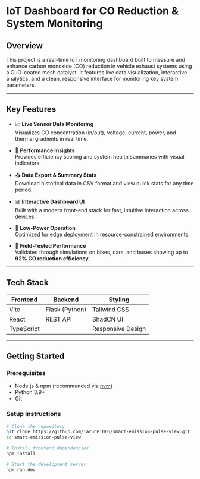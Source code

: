 # IoT Dashboard for CO Reduction & System Monitoring

##  Overview

This project is a real-time IoT monitoring dashboard built to measure and enhance carbon monoxide (CO) reduction in vehicle exhaust systems using a CuO-coated mesh catalyst. It features live data visualization, interactive analytics, and a clean, responsive interface for monitoring key system parameters.

---

## Key Features

- 📈 **Live Sensor Data Monitoring**  
  Visualizes CO concentration (in/out), voltage, current, power, and thermal gradients in real time.

- 🧪 **Performance Insights**  
  Provides efficiency scoring and system health summaries with visual indicators.

- 📤 **Data Export & Summary Stats**  
  Download historical data in CSV format and view quick stats for any time period.

- 📊 **Interactive Dashboard UI**  
  Built with a modern front-end stack for fast, intuitive interaction across devices.

- 🔋 **Low-Power Operation**  
  Optimized for edge deployment in resource-constrained environments.

- 🚴 **Field-Tested Performance**  
  Validated through simulations on bikes, cars, and buses showing up to **92% CO reduction efficiency**.

---

## Tech Stack

| Frontend       | Backend        | Styling          |
|----------------|----------------|------------------|
| Vite           | Flask (Python) | Tailwind CSS     |
| React          | REST API       | ShadCN UI        |
| TypeScript     |                | Responsive Design|

---

## Getting Started

### Prerequisites

- Node.js & npm (recommended via [nvm](https://github.com/nvm-sh/nvm))
- Python 3.9+
- Git

### Setup Instructions

```bash
# Clone the repository
git clone https://github.com/TarunB1006/smart-emission-pulse-view.git
cd smart-emission-pulse-view

# Install frontend dependencies
npm install

# Start the development server
npm run dev
